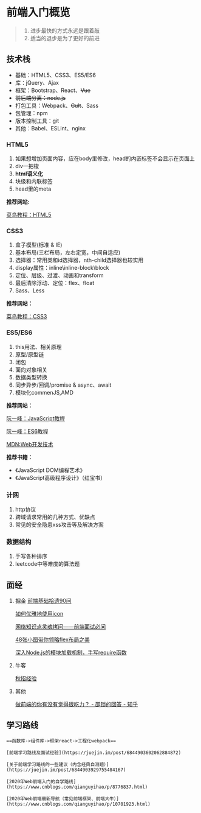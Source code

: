# 前端入门概览
> 1. 进步最快的方式永远是跟着敲
> 2. 适当的退步是为了更好的前进
## 技术栈
+ 基础：HTML5、CSS3、ES5/ES6
+ 库：jQuery、Ajax
+ 框架：Bootstrap、React、~~Vue~~
+ ~~前后端分离：node.js~~
+ 打包工具：Webpack、~~Gult~~、Sass
+ 包管理：npm
+ 版本控制工具：git
+ 其他：Babel、ESLint、nginx
### HTML5
1. 如果想增加页面内容，应在body里修改，head的内嵌标签不会显示在页面上
2. div一把梭
3. **html语义化**
4. 块级和内联标签
5. head里的meta
   
**推荐网站:**

[菜鸟教程：HTML5](https://www.runoob.com/html/html-tutorial.html)

### CSS3
1. 盒子模型(标准 & IE)
2. 基本布局(三栏布局，左右定宽，中间自适应)
3. 选择器：常用类和id选择器，nth-child选择器也较实用
4. display属性：inline\inline-block\block
5. 定位、层级、过渡、动画和transform
6. 最后清除浮动、定位：flex、float
7. Sass、Less

**推荐网站：**

[菜鸟教程：CSS3](https://www.runoob.com/css3/css3-tutorial.html)

### ES5/ES6
1. this用法、相关原理
2. 原型/原型链
3. 闭包
4. 面向对象相关
5. 数据类型转换
6. 同步异步/回调/promise & async、await
7. 模块化commenJS,AMD
   
**推荐网站：**

[阮一峰：JavaScript教程](https://wangdoc.com/javascript/)

[阮一峰：ES6教程](https://es6.ruanyifeng.com/)

[MDN:Web开发技术](https://developer.mozilla.org/zh-CN/docs/Web)

**推荐书籍：**

+ 《JavaScript DOM编程艺术》
+ 《JavaScript高级程序设计》（红宝书）
  
### 计网
1. http协议
2. 跨域请求常用的几种方式、优缺点
3. 常见的安全隐患xss攻击等及解决方案

### 数据结构
1. 手写各种排序
2. leetcode中等难度的算法题
## 面经
1. 掘金
    [前端基础拾遗90问](https://juejin.im/post/6844904116552990727)

    [如何优雅地使用icon](https://juejin.im/post/6844903517564436493)

    [网络知识点灵魂拷问——前端面试必问](https://juejin.im/post/6864175613209640973)

    [48张小图带你领略flex布局之美](https://juejin.im/post/6866914148387651592)

    [深入Node.js的模块加载机制，手写require函数](https://juejin.im/post/6866973719634542606)

2. 牛客

    [秋招经验](https://www.nowcoder.com/discuss/258810)

3. 其他
   
    [做前端的你有没有觉得很吃力？ - 邵锁的回答 - 知乎](https://www.zhihu.com/question/425782106/answer/1543007211)
## 学习路线
    ==函数库->组件库->框架react->工程化webpack==

    [前端学习路线及面试经验](https://juejin.im/post/6844903602062884872)

    [关于前端学习路线的一些建议（内含经典自测题）](https://juejin.im/post/6844903929755484167)

    [2020年Web前端入门的自学路线](https://www.cnblogs.com/qianguyihao/p/8776837.html)

    [2020年Web前端最新导航（常见前端框架、前端大牛）](https://www.cnblogs.com/qianguyihao/p/10701923.html)